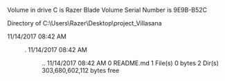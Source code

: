 Volume in drive C is Razer Blade
 Volume Serial Number is 9E9B-B52C

 Directory of C:\Users\Razer\Desktop\project_Villasana

11/14/2017  08:42 AM    <DIR>          .
11/14/2017  08:42 AM    <DIR>          ..
11/14/2017  08:42 AM                 0 README.md
               1 File(s)              0 bytes
               2 Dir(s)  303,680,602,112 bytes free
